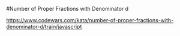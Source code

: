 
#Number of Proper Fractions with Denominator d

https://www.codewars.com/kata/number-of-proper-fractions-with-denominator-d/train/javascript
